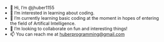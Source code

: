 - 👋 Hi, I’m @jhuber1155
- 👀 I’m interested in learning about coding.
- 🌱 I’m currently learning basic coding at the moment in hopes of entering the field of Artifical Intelligence.
- 💞️ I’m looking to collaborate on fun and interesting things!
- 📫 You can reach me at huberprogramming@gmail.com

<!---
Jester3258/Jester3258 is a ✨ special ✨ repository because its `README.md` (this file) appears on your GitHub profile.
You can click the Preview link to take a look at your changes.
--->
